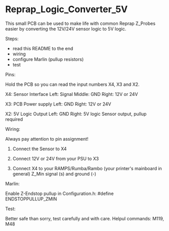 # Reprap_Logic_Converter_5V
This small PCB can be used to make life with common Reprap Z_Probes easier by converting the 12V/24V sensor logic to 5V logic.

Steps:
 * read this README to the end
 * wiring
 * configure Marlin (pullup resistors)
 * test

Pins:

Hold the PCB so you can read the input numbers X4, X3 and X2.

X4: Sensor Interface
	Left: 	Signal
	Middle:	GND
	Right:	12V or 24V

X3: PCB Power supply
	Left:	GND
	Right:	12V or 24V

X2: 5V Logic Output
	Left:	GND
	Right:	5V logic Sensor output, pullup required

Wiring:

Always pay attention to pin assignment! 

1) Connect the Sensor to X4

2) Connect 12V or 24V from your PSU to X3

3) Connect X4 to your RAMPS/Rumba/Rambo (your printer's mainboard in general) Z_Min signal (s) and ground (-)

Marlin:

Enable Z-Endstop pullup in Configuration.h:
  #define ENDSTOPPULLUP_ZMIN

Test:

Better safe than sorry, test carefully and with care. Helpul commands: M119, M48
